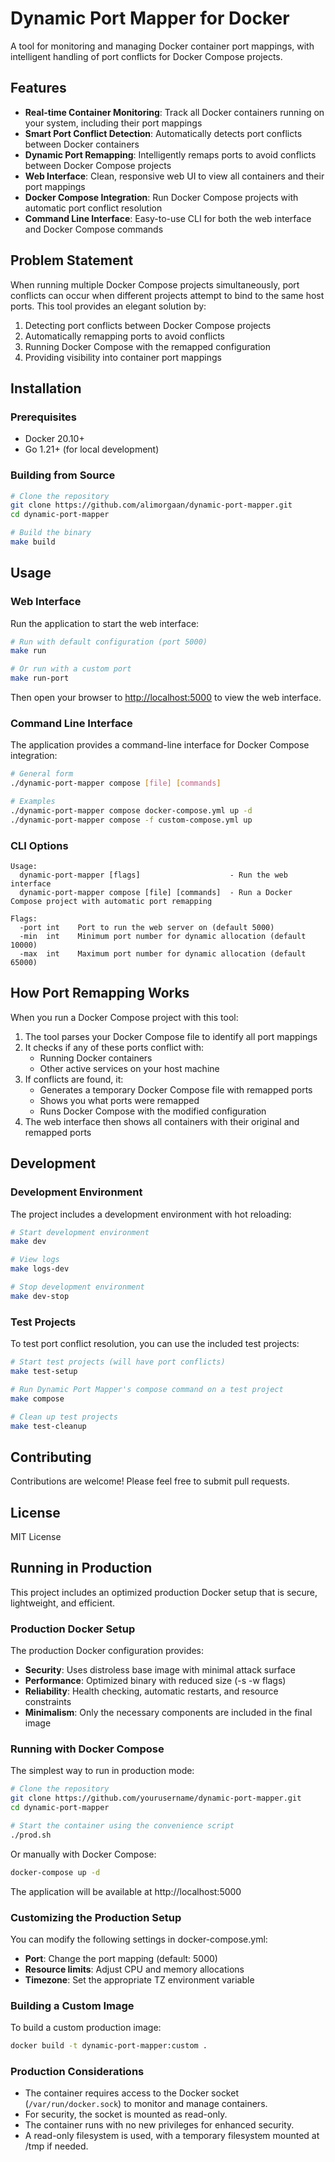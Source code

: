 # Dynamic Port Mapper for Docker

A tool for monitoring and managing Docker container port mappings, with intelligent handling of port conflicts for Docker Compose projects.

## Features

- **Real-time Container Monitoring**: Track all Docker containers running on your system, including their port mappings
- **Smart Port Conflict Detection**: Automatically detects port conflicts between Docker containers
- **Dynamic Port Remapping**: Intelligently remaps ports to avoid conflicts between Docker Compose projects
- **Web Interface**: Clean, responsive web UI to view all containers and their port mappings
- **Docker Compose Integration**: Run Docker Compose projects with automatic port conflict resolution
- **Command Line Interface**: Easy-to-use CLI for both the web interface and Docker Compose commands

## Problem Statement

When running multiple Docker Compose projects simultaneously, port conflicts can occur when different projects attempt to bind to the same host ports. This tool provides an elegant solution by:

1. Detecting port conflicts between Docker Compose projects
2. Automatically remapping ports to avoid conflicts
3. Running Docker Compose with the remapped configuration
4. Providing visibility into container port mappings

## Installation

### Prerequisites

- Docker 20.10+
- Go 1.21+ (for local development)

### Building from Source

```bash
# Clone the repository
git clone https://github.com/alimorgaan/dynamic-port-mapper.git
cd dynamic-port-mapper

# Build the binary
make build
```

## Usage

### Web Interface

Run the application to start the web interface:

```bash
# Run with default configuration (port 5000)
make run

# Or run with a custom port
make run-port
```

Then open your browser to [http://localhost:5000](http://localhost:5000) to view the web interface.

### Command Line Interface

The application provides a command-line interface for Docker Compose integration:

```bash
# General form
./dynamic-port-mapper compose [file] [commands]

# Examples
./dynamic-port-mapper compose docker-compose.yml up -d
./dynamic-port-mapper compose -f custom-compose.yml up
```

### CLI Options

```
Usage:
  dynamic-port-mapper [flags]                    - Run the web interface
  dynamic-port-mapper compose [file] [commands]  - Run a Docker Compose project with automatic port remapping

Flags:
  -port int    Port to run the web server on (default 5000)
  -min  int    Minimum port number for dynamic allocation (default 10000)
  -max  int    Maximum port number for dynamic allocation (default 65000)
```

## How Port Remapping Works

When you run a Docker Compose project with this tool:

1. The tool parses your Docker Compose file to identify all port mappings
2. It checks if any of these ports conflict with:
   - Running Docker containers
   - Other active services on your host machine
3. If conflicts are found, it:
   - Generates a temporary Docker Compose file with remapped ports
   - Shows you what ports were remapped
   - Runs Docker Compose with the modified configuration
4. The web interface then shows all containers with their original and remapped ports

## Development

### Development Environment

The project includes a development environment with hot reloading:

```bash
# Start development environment
make dev

# View logs
make logs-dev

# Stop development environment
make dev-stop
```

### Test Projects

To test port conflict resolution, you can use the included test projects:

```bash
# Start test projects (will have port conflicts)
make test-setup

# Run Dynamic Port Mapper's compose command on a test project
make compose

# Clean up test projects
make test-cleanup
```

## Contributing

Contributions are welcome! Please feel free to submit pull requests.

## License

MIT License

## Running in Production

This project includes an optimized production Docker setup that is secure, lightweight, and efficient.

### Production Docker Setup

The production Docker configuration provides:

- **Security**: Uses distroless base image with minimal attack surface
- **Performance**: Optimized binary with reduced size (-s -w flags)
- **Reliability**: Health checking, automatic restarts, and resource constraints
- **Minimalism**: Only the necessary components are included in the final image

### Running with Docker Compose

The simplest way to run in production mode:

```bash
# Clone the repository
git clone https://github.com/yourusername/dynamic-port-mapper.git
cd dynamic-port-mapper

# Start the container using the convenience script
./prod.sh
```

Or manually with Docker Compose:

```bash
docker-compose up -d
```

The application will be available at http://localhost:5000

### Customizing the Production Setup

You can modify the following settings in docker-compose.yml:

- **Port**: Change the port mapping (default: 5000)
- **Resource limits**: Adjust CPU and memory allocations
- **Timezone**: Set the appropriate TZ environment variable

### Building a Custom Image

To build a custom production image:

```bash
docker build -t dynamic-port-mapper:custom .
```

### Production Considerations

- The container requires access to the Docker socket (`/var/run/docker.sock`) to monitor and manage containers.
- For security, the socket is mounted as read-only.
- The container runs with no new privileges for enhanced security.
- A read-only filesystem is used, with a temporary filesystem mounted at /tmp if needed.
